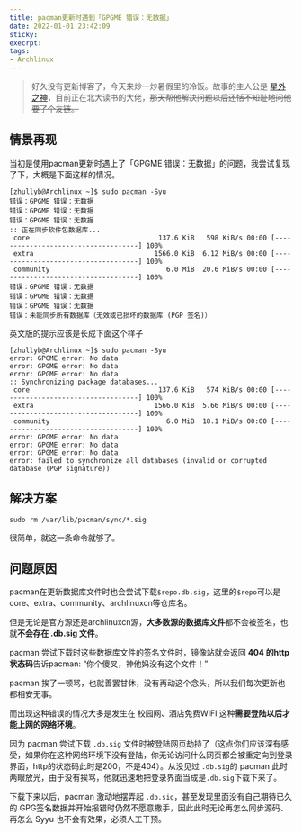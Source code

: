 ```yaml
---
title: pacman更新时遇到「GPGME 错误：无数据」
date: 2022-01-01 23:42:09
sticky:
execrpt:
tags:
- Archlinux
---
```


> 好久没有更新博客了，今天来炒一炒暑假里的冷饭。故事的主人公是 [星外之神](https://wszqkzqk.github.io/)，目前正在北大读书的大佬，~~那天帮他解决问题以后还恬不知耻地问他要了个友链。~~

## 情景再现

当初是使用pacman更新时遇上了「GPGME 错误：无数据」的问题，我尝试复现了下，大概是下面这样的情况。

```
[zhullyb@Archlinux ~]$ sudo pacman -Syu
错误：GPGME 错误：无数据
错误：GPGME 错误：无数据
错误：GPGME 错误：无数据
:: 正在同步软件包数据库...
 core                                137.6 KiB   598 KiB/s 00:00 [------------------------------------] 100%
 extra                              1566.0 KiB  6.12 MiB/s 00:00 [------------------------------------] 100%
 community                             6.0 MiB  20.6 MiB/s 00:00 [------------------------------------] 100%
错误：GPGME 错误：无数据
错误：GPGME 错误：无数据
错误：GPGME 错误：无数据
错误：未能同步所有数据库（无效或已损坏的数据库 (PGP 签名)）
```

英文版的提示应该是长成下面这个样子

```
[zhullyb@Archlinux ~]$ sudo pacman -Syu
error: GPGME error: No data
error: GPGME error: No data
error: GPGME error: No data
:: Synchronizing package databases...
 core                                137.6 KiB   574 KiB/s 00:00 [------------------------------------] 100%
 extra                              1566.0 KiB  5.66 MiB/s 00:00 [------------------------------------] 100%
 community                             6.0 MiB  18.1 MiB/s 00:00 [------------------------------------] 100%
error: GPGME error: No data
error: GPGME error: No data
error: GPGME error: No data
error: failed to synchronize all databases (invalid or corrupted database (PGP signature))
```

## 解决方案

```
sudo rm /var/lib/pacman/sync/*.sig
```

很简单，就这一条命令就够了。

## 问题原因

pacman在更新数据库文件时也会尝试下载`$repo.db.sig`，这里的`$repo`可以是core、extra、community、archlinuxcn等仓库名。

但是无论是官方源还是archlinuxcn源，**大多数源的数据库文件**都不会被签名，也就**不会存在 .db.sig 文件**。

pacman 尝试下载时这些数据库文件的签名文件时，镜像站就会返回 **404 的http状态码**告诉pacman: “你个傻叉，神他妈没有这个文件！”

pacman 挨了一顿骂，也就善罢甘休，没有再动这个念头，所以我们每次更新也都相安无事。

而出现这种错误的情况大多是发生在 校园网、酒店免费WIFI 这种**需要登陆以后才能上网的网络环境**。

因为 pacman 尝试下载 `.db.sig` 文件时被登陆网页劫持了（这点你们应该深有感受，如果你在这种网络环境下没有登陆，你无论访问什么网页都会被重定向到登录界面，http的状态码此时是200，不是404）。从没见过 `.db.sig`的 pacman 此时两眼放光，由于没有挨骂，他就迅速地把登录界面当成是`.db.sig`下载下来了。

下载下来以后，pacman 激动地摆弄起 `.db.sig`，甚至发现里面没有自己期待已久的 GPG签名数据并开始报错时仍然不愿意撒手，因此此时无论再怎么同步源码、再怎么 Syyu 也不会有效果，必须人工干预。
